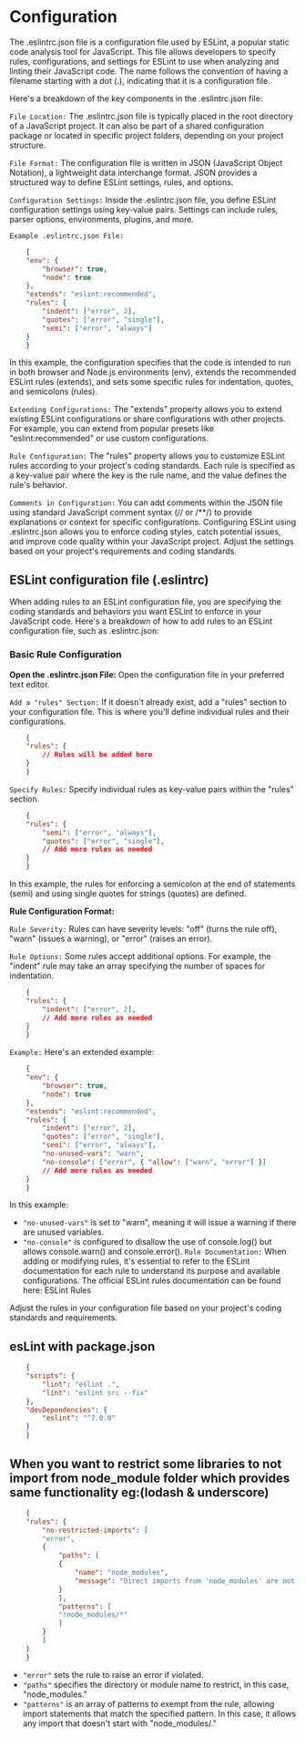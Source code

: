 # Configuration

The .eslintrc.json file is a configuration file used by ESLint, a popular static code analysis tool for JavaScript. This file allows developers to specify rules, configurations, and settings for ESLint to use when analyzing and linting their JavaScript code. The name follows the convention of having a filename starting with a dot (.), indicating that it is a configuration file.

Here's a breakdown of the key components in the .eslintrc.json file:

`File Location:`
The .eslintrc.json file is typically placed in the root directory of a JavaScript project.
It can also be part of a shared configuration package or located in specific project folders, depending on your project structure.

`File Format:`
The configuration file is written in JSON (JavaScript Object Notation), a lightweight data interchange format.
JSON provides a structured way to define ESLint settings, rules, and options.

`Configuration Settings:`
Inside the .eslintrc.json file, you define ESLint configuration settings using key-value pairs.
Settings can include rules, parser options, environments, plugins, and more.

`Example .eslintrc.json File:`

```json
    {
    "env": {
        "browser": true,
        "node": true
    },
    "extends": "eslint:recommended",
    "rules": {
        "indent": ["error", 2],
        "quotes": ["error", "single"],
        "semi": ["error", "always"]
    }
    }
```

In this example, the configuration specifies that the code is intended to run in both browser and Node.js environments (env), extends the recommended ESLint rules (extends), and sets some specific rules for indentation, quotes, and semicolons (rules).

`Extending Configurations:`
The "extends" property allows you to extend existing ESLint configurations or share configurations with other projects.
For example, you can extend from popular presets like "eslint:recommended" or use custom configurations.

`Rule Configuration:`
The "rules" property allows you to customize ESLint rules according to your project's coding standards.
Each rule is specified as a key-value pair where the key is the rule name, and the value defines the rule's behavior.

`Comments in Configuration:`
You can add comments within the JSON file using standard JavaScript comment syntax (// or /**/) to provide explanations or context for specific configurations.
Configuring ESLint using .eslintrc.json allows you to enforce coding styles, catch potential issues, and improve code quality within your JavaScript project. Adjust the settings based on your project's requirements and coding standards.

## ESLint configuration file (.eslintrc)

When adding rules to an ESLint configuration file, you are specifying the coding standards and behaviors you want ESLint to enforce in your JavaScript code. Here's a breakdown of how to add rules to an ESLint configuration file, such as .eslintrc.json:

### Basic Rule Configuration

**Open the .eslintrc.json File:**
Open the configuration file in your preferred text editor.

`Add a "rules" Section:`
If it doesn't already exist, add a "rules" section to your configuration file. This is where you'll define individual rules and their configurations.

```json
    {
    "rules": {
        // Rules will be added here
    }
    }
```

`Specify Rules:`
Specify individual rules as key-value pairs within the "rules" section.

```json
    {
    "rules": {
        "semi": ["error", "always"],
        "quotes": ["error", "single"],
        // Add more rules as needed
    }
    }
```

In this example, the rules for enforcing a semicolon at the end of statements (semi) and using single quotes for strings (quotes) are defined.

**Rule Configuration Format:**

`Rule Severity:`
Rules can have severity levels: "off" (turns the rule off), "warn" (issues a warning), or "error" (raises an error).

`Rule Options:`
Some rules accept additional options. For example, the "indent" rule may take an array specifying the number of spaces for indentation.

```json
    {
    "rules": {
        "indent": ["error", 2],
        // Add more rules as needed
    }
    }
```

`Example:`
Here's an extended example:

```json
    {
    "env": {
        "browser": true,
        "node": true
    },
    "extends": "eslint:recommended",
    "rules": {
        "indent": ["error", 2],
        "quotes": ["error", "single"],
        "semi": ["error", "always"],
        "no-unused-vars": "warn",
        "no-console": ["error", { "allow": ["warn", "error"] }]
        // Add more rules as needed
    }
    }
```

In this example:

* `"no-unused-vars"` is set to "warn", meaning it will issue a warning if there are unused variables.
* `"no-console"` is configured to disallow the use of console.log() but allows console.warn() and console.error().
`Rule Documentation:`
When adding or modifying rules, it's essential to refer to the ESLint documentation for each rule to understand its purpose and available configurations. The official ESLint rules documentation can be found here: ESLint Rules

Adjust the rules in your configuration file based on your project's coding standards and requirements.

## esLint with package.json

```json
    {
    "scripts": {
        "lint": "eslint .",
        "lint": "eslint src --fix"
    },
    "devDependencies": {
        "eslint": "^7.0.0"
    }
    }
```

## When you want to restrict some libraries to not import from node_module folder which provides same functionality eg:(lodash & underscore)

```json
    {
    "rules": {
        "no-restricted-imports": [
        "error",
        {
            "paths": [
            {
                "name": "node_modules",
                "message": "Direct imports from 'node_modules' are not allowed. Please import the specific module instead."
            }
            ],
            "patterns": [
            "!node_modules/*"
            ]
        }
        ]
    }
    }
```

* `"error"` sets the rule to raise an error if violated.
* `"paths"` specifies the directory or module name to restrict, in this case, "node_modules."
* `"patterns"` is an array of patterns to exempt from the rule, allowing import statements that match the specified pattern. In this case, it allows any import that doesn't start with "node_modules/."
